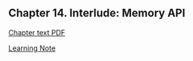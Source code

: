 ## Chapter 14. Interlude: Memory API

[Chapter text PDF](https://pages.cs.wisc.edu/~remzi/OSTEP/vm-api.pdf)

[Learning Note](./note/README.md)
